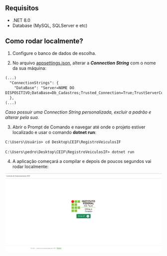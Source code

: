 ## Requisitos

* .NET 8.0
* Database (MySQL, SQLServer e etc)

## Como rodar localmente?

1. Configure o banco de dados de escolha.

2. No arquivo [appsettings.json](RegistroCarrosdosAlunosIF/appsettings.json), alterar a _**Connection String**_ com o nome da sua máquina:
```
(...)
  "ConnectionStrings": {
    "DataBase": "Server=NOME DO DISPOSITIVO;DataBase=Db_Cadastros;Trusted_Connection=True;TrustServerCertificate=Yes"
  },
(...)
```
*Caso possuir uma Connection String personalizada, excluir a padrão e alterar pela sua.*

3. Abrir o Prompt de Comando e navegar até onde o projeto estiver localizado e usar o comando **dotnet run**:
```
C:\Users\Usuário> cd Desktop\CEIF\RegistroVeiculosIF

C:\Users\pedro\Desktop\CEIF\RegistroVeiculosIF> dotnet run
```

4. A aplicação começará a compilar e depois de poucos segundos vai rodar localmente:

![Página home do projeto.](/imgs/Screenshot_1.png "img1")